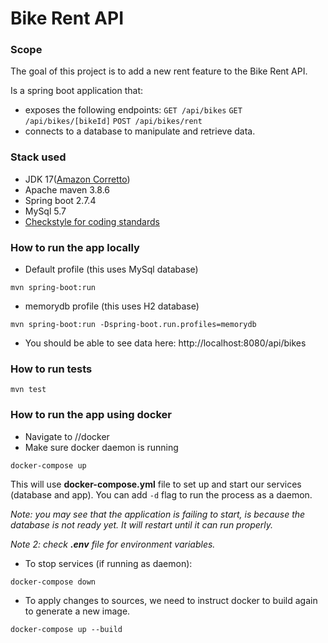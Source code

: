 # Bike Rent API

### Scope

The goal of this project is to add a new rent feature to the Bike Rent API.

Is a spring boot application that:

* exposes the following endpoints:
```GET /api/bikes```
```GET /api/bikes/[bikeId]```
```POST /api/bikes/rent```
* connects to a database to manipulate and retrieve data.
  
### Stack used

* JDK 17([Amazon Corretto](https://docs.aws.amazon.com/corretto/latest/corretto-17-ug/downloads-list.html))
* Apache maven 3.8.6
* Spring boot 2.7.4
* MySql 5.7
* [Checkstyle for coding standards](https://checkstyle.sourceforge.io/)

### How to run the app locally

* Default profile (this uses MySql database)

```mvn spring-boot:run```

* memorydb profile (this uses H2 database)

```mvn spring-boot:run -Dspring-boot.run.profiles=memorydb```

* You should be able to see data here:
  http://localhost:8080/api/bikes

### How to run tests

```mvn test```

### How to run the app using docker

* Navigate to /<project-root>/docker
* Make sure docker daemon is running

```docker-compose up```

This will use **docker-compose.yml** file to set up and start our services (database and app).
You can add ```-d``` flag to run the process as a daemon.

*Note: you may see that the application is failing to start, is because the database is not ready yet. It will restart
until it can run properly.*

*Note 2: check **.env** file for environment variables.*

* To stop services (if running as daemon):

```docker-compose down```

* To apply changes to sources, we need to instruct docker to build again to generate a new image.

```docker-compose up --build```

